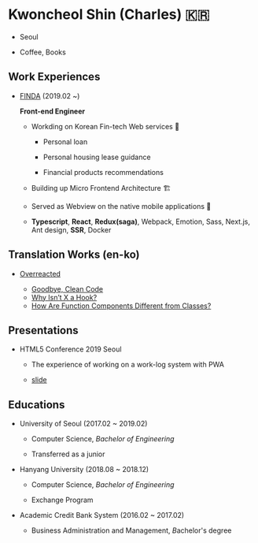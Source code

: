 # Kwoncheol Shin (Charles) 🇰🇷

  - Seoul
  
  - Coffee, Books
   
## Work Experiences

- [FINDA](https://www.finda.co.kr?utm_source=github&utm_content=charles_resume&utm_method=resume_content) (2019.02 ~)

  **Front-end Engineer**

  - Workding on Korean Fin-tech Web services 🤑
  
    - Personal loan
    
    - Personal housing lease guidance
    
    - Financial products recommendations

  - Building up Micro Frontend Architecture 🏗

  - Served as Webview on the native mobile applications 📱
    
  - **Typescript**, **React**, **Redux(saga)**, Webpack, Emotion, Sass, Next.js, Ant design, **SSR**, Docker

## Translation Works (en-ko)

- [Overreacted](https://overreacted.io)

  - [Goodbye, Clean Code](https://overreacted.io/ko/goodbye-clean-code/)
  - [Why Isn’t X a Hook?](https://overreacted.io/ko/why-isnt-x-a-hook/)
  - [How Are Function Components Different from Classes?](https://overreacted.io/how-are-function-components-different-from-classes/)

## Presentations

- HTML5 Conference 2019 Seoul

  - The experience of working on a work-log system with PWA

  - [slide](https://bit.ly/32704Tw)

## Educations

- University of Seoul (2017.02 ~ 2019.02)
  
  - Computer Science, *Bachelor of Engineering*

  - Transferred as a junior

- Hanyang University (2018.08 ~ 2018.12)
  
  - Computer Science, *Bachelor of Engineering*

  - Exchange Program

- Academic Credit Bank System (2016.02 ~ 2017.02)
  
  - Business Administration and Management, *B*achelor's degree
